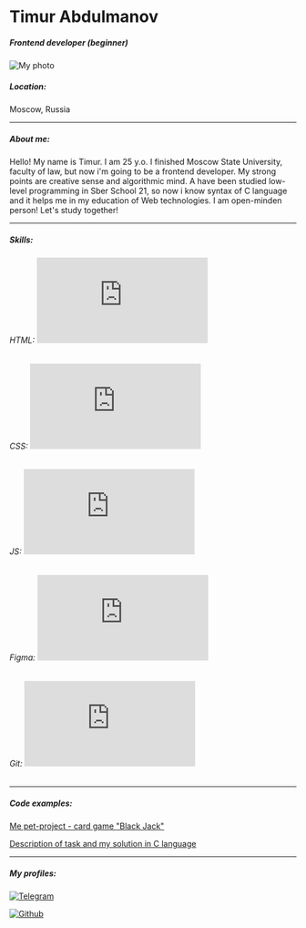 # Timur Abdulmanov
##### Frontend developer (beginner)

![My photo](https://imageup.ru/img204/4018189/avatarka.jpg "my photo")


##### Location:
Moscow, Russia

---
##### About me:
Hello! My name is Timur. I am 25 y.o.
I finished Moscow State University, faculty of law, but now i'm going to be a frontend developer. My strong points are creative sense and algorithmic mind.
A have been studied low-level programming in Sber School 21, so now i know syntax of C language and it helps me in my education of Web technologies.
I am open-minden person! Let's study together!


---
##### Skills:
###### HTML: ![progress in HTML](http://www.yarntomato.com/percentbarmaker/button.php?barPosition=80&leftFill=%2366FF66 "progress in HTML")
###### CSS:  ![progress in CSS](http://www.yarntomato.com/percentbarmaker/button.php?barPosition=40&leftFill=%23FF6666 "progress in CSS")

###### JS: ![progress in JS](http://www.yarntomato.com/percentbarmaker/button.php?barPosition=10&leftFill=%23000000 "progress in JS")

###### Figma: ![progress in Figma](http://www.yarntomato.com/percentbarmaker/button.php?barPosition=5&leftFill=%236699FF "progress in Figma")

###### Git: ![progress in Git](http://www.yarntomato.com/percentbarmaker/button.php?barPosition=70&leftFill=%23CCFF99 "progress in Git")

---
##### Code examples:

[Me pet-project - card game "Black Jack"](https://github.com/abdcod/BLACK_JACK)

[Description of task and my solution in C language](https://github.com/abdcod/Game_task)

---
##### My profiles:


[![Telegram](https://imageup.ru/img193/4018196/icons8-telegramma-app-48.png)](https://t.me/abdulman "my telegram")

[![Github](https://imageup.ru/img164/4018200/icons8-github-48.png)](https://github.com/abdcod "my github")
